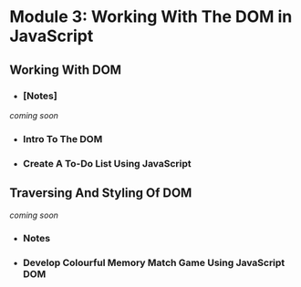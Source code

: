 # Module 3: Working With The DOM in JavaScript

## Working With DOM

- ### [Notes]
*coming soon*
- ### Intro To The DOM
- ### Create A To-Do List Using JavaScript

## Traversing And Styling Of DOM

*coming soon*
- ### Notes
- ### Develop Colourful Memory Match Game Using JavaScript DOM
